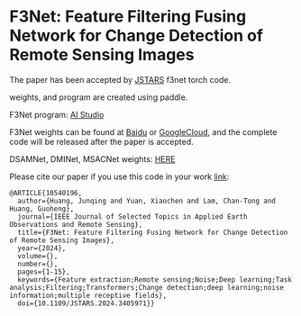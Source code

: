 # F3Net: Feature Filtering Fusing Network for Change Detection of Remote Sensing Images
The paper has been accepted by [JSTARS](https://ieeexplore.ieee.org/document/10540196)
f3net torch code. 

weights, and program are created using paddle.

F3Net program: [AI Studio](https://aistudio.baidu.com/projectdetail/7967708?sUid=285037&shared=1&ts=1717043536848)

F3Net weights can be found at [Baidu](https://aistudio.baidu.com/datasetdetail/250593) or [GoogleCloud](https://drive.google.com/file/d/1YbskRCxcS6AhDsuiIM38WYYiiB5o-rfu/view?usp=sharing), and the complete code will be released after the paper is accepted.

DSAMNet, DMINet, MSACNet weights: [HERE](https://drive.google.com/drive/folders/1omjiY44rFSDU50-FvSxkv_jWQ9e1NawL?usp=sharing)


Please cite our paper if you use this code in your work [link](https://ieeexplore.ieee.org/document/10540196):

```
@ARTICLE{10540196,
  author={Huang, Junqing and Yuan, Xiaochen and Lam, Chan-Tong and Huang, Guoheng}, 
  journal={IEEE Journal of Selected Topics in Applied Earth Observations and Remote Sensing},  
  title={F3Net: Feature Filtering Fusing Network for Change Detection of Remote Sensing Images},  
  year={2024},
  volume={},
  number={},
  pages={1-15},
  keywords={Feature extraction;Remote sensing;Noise;Deep learning;Task analysis;Filtering;Transformers;Change detection;deep learning;noise information;multiple receptive fields},
  doi={10.1109/JSTARS.2024.3405971}}
```
